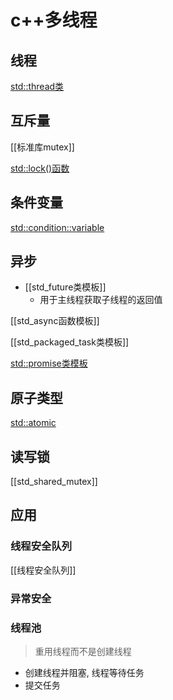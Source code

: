 # c++多线程

## 线程

[std::thread类](std_thread类.md)

## 互斥量

[[标准库mutex]]

[std::lock()函数](std_lock()函数.md)

## 条件变量

[std::condition::variable](std_condition_variable.md)

## 异步

- [[std_future类模板]]
  - 用于主线程获取子线程的返回值

[[std_async函数模板]]

[[std_packaged_task类模板]]

[std::promise类模板](std_promise类模板.md)

## 原子类型

[std::atomic](std_atomic.md)

## 读写锁 

[[std_shared_mutex]]

## 应用

### 线程安全队列

[[线程安全队列]]

### 异常安全

### 线程池

> 重用线程而不是创建线程
- 创建线程并阻塞, 线程等待任务
- 提交任务